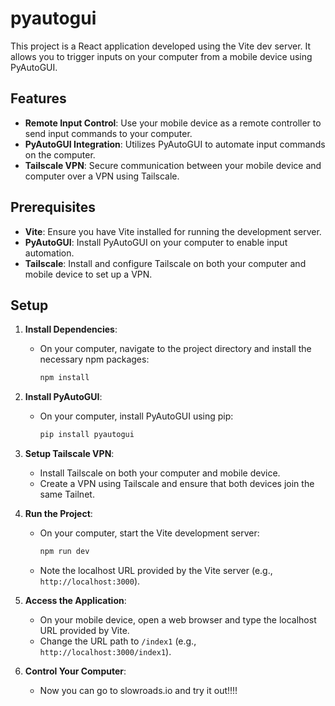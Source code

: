 # pyautogui

This project is a React application developed using the Vite dev server. It allows you to trigger inputs on your computer from a mobile device using PyAutoGUI.

## Features

- **Remote Input Control**: Use your mobile device as a remote controller to send input commands to your computer.
- **PyAutoGUI Integration**: Utilizes PyAutoGUI to automate input commands on the computer.
- **Tailscale VPN**: Secure communication between your mobile device and computer over a VPN using Tailscale.

## Prerequisites

- **Vite**: Ensure you have Vite installed for running the development server.
- **PyAutoGUI**: Install PyAutoGUI on your computer to enable input automation.
- **Tailscale**: Install and configure Tailscale on both your computer and mobile device to set up a VPN.

## Setup

1. **Install Dependencies**: 
   - On your computer, navigate to the project directory and install the necessary npm packages:
     ```bash
     npm install
     ```

2. **Install PyAutoGUI**:
   - On your computer, install PyAutoGUI using pip:
     ```bash
     pip install pyautogui
     ```

3. **Setup Tailscale VPN**:
   - Install Tailscale on both your computer and mobile device.
   - Create a VPN using Tailscale and ensure that both devices join the same Tailnet.

4. **Run the Project**:
   - On your computer, start the Vite development server:
     ```bash
     npm run dev
     ```
   - Note the localhost URL provided by the Vite server (e.g., `http://localhost:3000`).

5. **Access the Application**:
   - On your mobile device, open a web browser and type the localhost URL provided by Vite.
   - Change the URL path to `/index1` (e.g., `http://localhost:3000/index1`).

6. **Control Your Computer**:
   - Now you can go to slowroads.io and try it out!!!!
